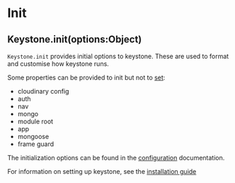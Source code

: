 # Init

## Keystone.init(options:Object)

`Keystone.init` provides initial options to keystone. These are used to format and customise how keystone runs.

Some properties can be provided to init but not to [set](/methods/set):

- cloudinary config
- auth
- nav
- mongo
- module root
- app
- mongoose
- frame guard

The initialization options can be found in the [configuration](/configuration) documentation.

For information on setting up keystone, see the [installation guide](/guides/setting-up/installation)
